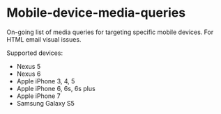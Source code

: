# Mobile-device-media-queries
On-going list of media queries for targeting specific mobile devices. For HTML email visual issues.

Supported devices:
  - Nexus 5
  - Nexus 6
  - Apple iPhone 3, 4, 5
  - Apple iPhone 6, 6s, 6s plus
  - Apple iPhone 7
  - Samsung Galaxy S5
